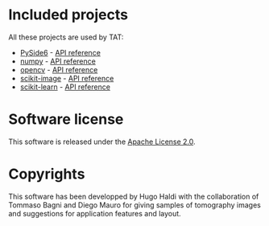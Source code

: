 # Included projects

All these projects are used by TAT:

- [PySide6](https://pypi.org/project/PySide6/) - [API reference](https://doc.qt.io/qtforpython-6/modules.html)
- [numpy](https://pypi.org/project/numpy/) - [API reference](https://numpy.org/doc/stable/reference/index.html)
- [opencv](https://pypi.org/project/opencv-python/) - [API reference](https://docs.opencv.org/master/index.html)
- [scikit-image](https://pypi.org/project/scikit-image/) - [API reference](https://scikit-image.org/docs/stable/api/api.html)
- [scikit-learn](https://pypi.org/project/scikit-learn/) - [API reference](https://scikit-learn.org/stable/modules/classes.html)

# Software license

This software is released under the [Apache License 2.0](https://gitlab.unige.ch/Hugo.Haldi/tat/-/raw/master/LICENSE).

# Copyrights

This software has been developped by Hugo Haldi with the collaboration of Tommaso Bagni and Diego Mauro for giving samples of tomography images and suggestions for application features and layout.
